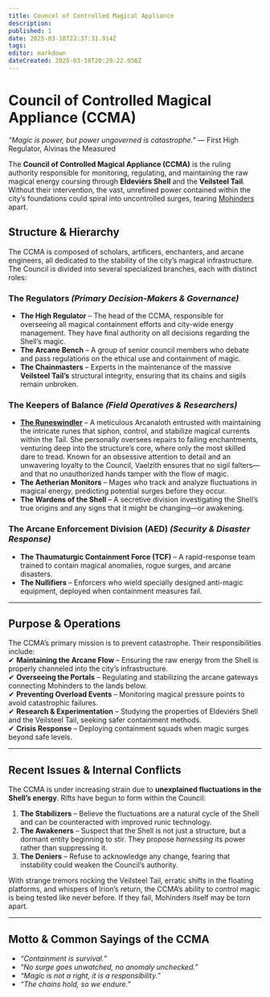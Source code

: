 ```yaml
---
title: Councel of Controlled Magical Appliance
description: 
published: 1
date: 2025-03-18T22:37:31.914Z
tags: 
editor: markdown
dateCreated: 2025-03-18T20:29:22.056Z
---
```


# **Council of Controlled Magical Appliance (CCMA)**
*"Magic is power, but power ungoverned is catastrophe."* — First High Regulator, Alvinas the Measured  

The **Council of Controlled Magical Appliance (CCMA)** is the ruling authority responsible for monitoring, regulating, and maintaining the raw magical energy coursing through **Eldeviérs Shell** and the **Veilsteel Tail**. Without their intervention, the vast, unrefined power contained within the city’s foundations could spiral into uncontrolled surges, tearing [Mohinders](/i/21) apart.  

## **Structure & Hierarchy**
The CCMA is composed of scholars, artificers, enchanters, and arcane engineers, all dedicated to the stability of the city’s magical infrastructure. The Council is divided into several specialized branches, each with distinct roles:  

### **The Regulators** *(Primary Decision-Makers & Governance)*
- **The High Regulator** – The head of the CCMA, responsible for overseeing all magical containment efforts and city-wide energy management. They have final authority on all decisions regarding the Shell’s magic.  
- **The Arcane Bench** – A group of senior council members who debate and pass regulations on the ethical use and containment of magic.  
- **The Chainmasters** – Experts in the maintenance of the massive **Veilsteel Tail’s** structural integrity, ensuring that its chains and sigils remain unbroken.  

### **The Keepers of Balance** *(Field Operatives & Researchers)*
- **[The Runeswindler](/i/82)** – A meticulous Arcanaloth entrusted with maintaining the intricate runes that siphon, control, and stabilize magical currents within the Tail. She personally oversees repairs to failing enchantments, venturing deep into the structure’s core, where only the most skilled dare to tread. Known for an obsessive attention to detail and an unwavering loyalty to the Council, Vaelzith ensures that no sigil falters—and that no unauthorized hands tamper with the flow of magic.
- **The Aetherian Monitors** – Mages who track and analyze fluctuations in magical energy, predicting potential surges before they occur.  
- **The Wardens of the Shell** – A secretive division investigating the Shell’s true origins and any signs that it might be changing—or awakening.  

### **The Arcane Enforcement Division (AED)** *(Security & Disaster Response)*
- **The Thaumaturgic Containment Force (TCF)** – A rapid-response team trained to contain magical anomalies, rogue surges, and arcane disasters.  
- **The Nullifiers** – Enforcers who wield specially designed anti-magic equipment, deployed when containment measures fail.  

---

## **Purpose & Operations**
The CCMA’s primary mission is to prevent catastrophe. Their responsibilities include:  
✔ **Maintaining the Arcane Flow** – Ensuring the raw energy from the Shell is properly channeled into the city’s infrastructure.  
✔ **Overseeing the Portals** – Regulating and stabilizing the arcane gateways connecting Mohinders to the lands below.  
✔ **Preventing Overload Events** – Monitoring magical pressure points to avoid catastrophic failures.  
✔ **Research & Experimentation** – Studying the properties of Eldeviérs Shell and the Veilsteel Tail, seeking safer containment methods.  
✔ **Crisis Response** – Deploying containment squads when magic surges beyond safe levels.  

---

## **Recent Issues & Internal Conflicts**
The CCMA is under increasing strain due to **unexplained fluctuations in the Shell’s energy**. Rifts have begun to form within the Council:  

1. **The Stabilizers** – Believe the fluctuations are a natural cycle of the Shell and can be counteracted with improved runic technology.  
2. **The Awakeners** – Suspect that the Shell is not just a structure, but a dormant entity beginning to stir. They propose *harnessing* its power rather than suppressing it.  
3. **The Deniers** – Refuse to acknowledge any change, fearing that instability could weaken the Council’s authority.  

With strange tremors rocking the Veilsteel Tail, erratic shifts in the floating platforms, and whispers of Irion’s return, the CCMA’s ability to control magic is being tested like never before. If they fail, Mohinders itself may be torn apart.  

---

## **Motto & Common Sayings of the CCMA**
- *“Containment is survival.”*  
- *“No surge goes unwatched, no anomaly unchecked.”*  
- *“Magic is not a right, it is a responsibility.”*  
- *“The chains hold, so we endure.”*  
